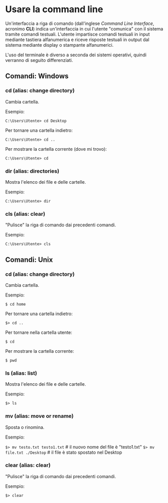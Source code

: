 # Usare la command line

Un'interfaccia a riga di comando (dall'inglese *Command Line Interface*, acronimo __CLI__) indica un'interfaccia in cui l'utente "comunica" con il sistema tramite comandi testuali. L'utente impartisce comandi testuali in input mediante tastiera alfanumerica e riceve risposte testuali in output dal sistema mediante display o stampante alfanumerici.

L'uso del terminale è diverso a seconda dei sistemi operativi, quindi verranno di seguito differenziati.

## Comandi: Windows

### cd (alias: change directory)
Cambia cartella. 

Esempio:

`C:\Users\Utente> cd Desktop`

Per tornare una cartella indietro:

`C:\Users\Utente> cd ..`

Per mostrare la cartella corrente (dove mi trovo):

`C:\Users\Utente> cd`

### dir (alias: directories)

Mostra l'elenco dei file e delle cartelle.

Esempio:

`C:\Users\Utente> dir`

### cls (alias: clear)

"Pulisce" la riga di comando dai precedenti comandi.

Esempio:

`C:\Users\Utente> cls`

## Comandi: Unix

### cd (alias: change directory)
Cambia cartella. 

Esempio:

`$ cd home`

Per tornare una cartella indietro:

`$> cd ..`

Per tornare nella cartella utente:

`$ cd`

Per mostrare la cartella corrente:

`$ pwd`

### ls (alias: list)

Mostra l'elenco dei file e delle cartelle.

Esempio:

`$> ls`

### mv (alias: move or rename)
Sposta o rinomina.

Esempio:

`$> mv testo.txt testo1.txt` # il nuovo nome del file è "testo1.txt"
`$> mv file.txt ./Desktop` # il file è stato spostato nel Desktop

### clear (alias: clear)

"Pulisce" la riga di comando dai precedenti comandi.

Esempio:

`$> clear`
